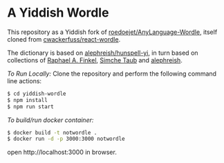 # A Yiddish Wordle

This repository as a Yiddish fork of [roedoejet/AnyLanguage-Wordle](https://github.com/roedoejet/AnyLanguage-Wordle), itself cloned from [cwackerfuss/react-wordle](https://github.com/cwackerfuss/react-wordle).

The dictionary is based on [alephreish/hunspell-yi](https://github.com/alephreish/hunspell-yi), in turn based on collections of [Raphael A. Finkel](http://www.cs.uky.edu/~raphael/yiddish.html), [Simche Taub](http://jidysz.net/) and [alephreish](https://github.com/alephreish).

_To Run Locally:_
Clone the repository and perform the following command line actions:
```bash
$ cd yiddish-wordle
$ npm install
$ npm run start
```

_To build/run docker container:_
```bash
$ docker build -t notwordle .
$ docker run -d -p 3000:3000 notwordle
```
open http://localhost:3000 in browser.

